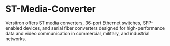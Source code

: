 # ST-Media-Converter
Versitron offers ST media converters, 36-port Ethernet switches, SFP-enabled devices, and serial fiber converters designed for high-performance data and video communication in commercial, military, and industrial networks.
